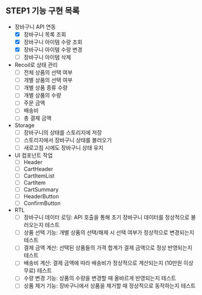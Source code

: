 ## STEP1 기능 구현 목록

- 장바구니 API 연동
  - [x] 장바구니 목록 조회
  - [x] 장바구니 아이템 수량 조회
  - [x] 장바구니 아이템 수량 변경
  - [ ] 장바구니 아이템 삭제
- Recoil로 상태 관리
  - [ ] 전체 상품의 선택 여부
  - [ ] 개별 상품의 선택 여부
  - [ ] 개별 상품 종류 수량
  - [ ] 개별 상품의 수량
  - [ ] 주문 금액
  - [ ] 배송비
  - [ ] 총 결제 금액
- Storage
  - [ ] 장바구니의 상태를 스토리지에 저장
  - [ ] 스토리지에서 장바구니 상태를 불러오기
  - [ ] 새로고침 시에도 장바구니 상태 유지
- UI 컴포넌트 작업
  - [ ] Header
  - [ ] CartHeader
  - [ ] CartItemList
  - [ ] CartItem
  - [ ] CartSummary
  - [ ] HeaderButton
  - [ ] ConfirmButton
- RTL
  - [ ] 장바구니 데이터 로딩: API 호출을 통해 초기 장바구니 데이터를 정상적으로 불러오는지 테스트
  - [ ] 상품 선택 기능: 개별 상품의 선택/해제 시 선택 여부가 정상적으로 변경되는지 테스트
  - [ ] 결제 금액 계산: 선택된 상품들의 가격 합계가 결제 금액으로 정상 반영되는지 테스트
  - [ ] 배송비 계산: 결제 금액에 따라 배송비가 정상적으로 계산되는지 (10만원 이상 무료) 테스트
  - [ ] 수량 변경 기능: 상품의 수량을 변경할 때 올바르게 반영되는지 테스트
  - [ ] 상품 제거 기능: 장바구니에서 상품을 제거할 때 정상적으로 동작하는지 테스트
